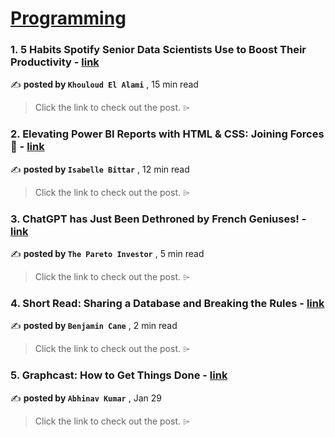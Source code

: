 
<h1><a href=https://medium.com/tag/programming/recommended target="_blank" rel="noopener noreferrer">Programming</a></h1>
<h3>1. 5 Habits Spotify Senior Data Scientists Use to Boost Their Productivity - <a href=https://medium.com/towards-data-science/5-habits-spotify-senior-data-scientists-use-to-boost-their-productivity-1ae29451253f?source=tag_recommended_feed---------0-84----------programming----------50773ea0_6600_433e_ac10_b94dc8186674------- target="_blank" rel="noopener noreferrer">link</a></h3>

✍️ **posted by `Khouloud El Alami`** <date> , 15 min read</date>

<blockquote>Click the link to check out the post. ⌲</blockquote>

<h3>2. Elevating Power BI Reports with HTML & CSS: Joining Forces 💪 - <a href=https://medium.com/microsoft-power-bi/elevating-power-bi-reports-with-html-css-joining-forces-f90fbd654e8b?source=tag_recommended_feed---------1-107----------programming----------50773ea0_6600_433e_ac10_b94dc8186674------- target="_blank" rel="noopener noreferrer">link</a></h3>

✍️ **posted by `Isabelle Bittar`** <date> , 12 min read</date>

<blockquote>Click the link to check out the post. ⌲</blockquote>

<h3>3. ChatGPT has Just Been Dethroned by French Geniuses! - <a href=https://medium.com/@pareto_investor/chatgpt-has-just-been-dethroned-by-french-geniuses-bcee41843775?source=tag_recommended_feed---------2-85----------programming----------50773ea0_6600_433e_ac10_b94dc8186674------- target="_blank" rel="noopener noreferrer">link</a></h3>

✍️ **posted by `The Pareto Investor`** <date> , 5 min read</date>

<blockquote>Click the link to check out the post. ⌲</blockquote>

<h3>4. Short Read: Sharing a Database and Breaking the Rules - <a href=https://medium.com/itnext/short-read-sharing-a-database-and-breaking-the-rules-0e855e2473ca?source=tag_recommended_feed---------3-84----------programming----------50773ea0_6600_433e_ac10_b94dc8186674------- target="_blank" rel="noopener noreferrer">link</a></h3>

✍️ **posted by `Benjamin Cane`** <date> , 2 min read</date>

<blockquote>Click the link to check out the post. ⌲</blockquote>

<h3>5. Graphcast: How to Get Things Done - <a href=https://medium.com/towards-data-science/graphcast-how-to-get-things-done-f2fd5630c5fb?source=tag_recommended_feed---------4-107----------programming----------50773ea0_6600_433e_ac10_b94dc8186674------- target="_blank" rel="noopener noreferrer">link</a></h3>

✍️ **posted by `Abhinav Kumar`** <date> , Jan 29</date>

<blockquote>Click the link to check out the post. ⌲</blockquote>

